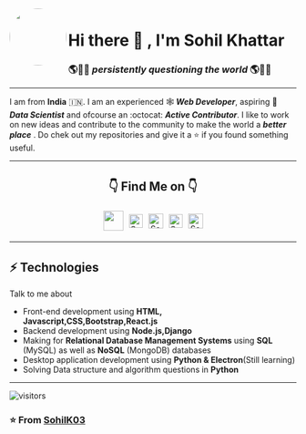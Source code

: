 <img align=left style='border-radius:100%' height=100 src='https://user-images.githubusercontent.com/56331870/87241969-0e022d80-c446-11ea-9e76-0c5f417259d4.png'>

# Hi there 👋 , I'm **Sohil Khattar**

### 🌎🙋‍♂️ _persistently questioning the world_ 🌎🙋‍♂️

---



<div>
 

I am from **India** :india:. I am an experienced 🕸 ***Web Developer***, aspiring 🔬 ***Data Scientist*** and ofcourse an :octocat: ***Active Contributor***.
I like to work on new ideas and contribute to the community to make the world a ***better place*** .
Do chek out my repositories and give it a ⭐ if you found something useful.

</div>

---
<center> 

<div align="center"> 

 ## 👇 Find Me on 👇

</center>
<div align='center' style='display:flex;align-items:center;justify-content:center'>
  <a href='https://sohilkhattar.herokuapp.com/'><img align=center style='margin:5px' width="35px"  src='https://user-images.githubusercontent.com/56331870/87245069-f33cb280-c45f-11ea-8127-e3a1e5b2b314.png'></a>     <a href="https://www.linkedin.com/in/sohil-khattar-444663113/">
    <img align="center" alt="Sohil Khattar | Linkedin" style='margin:5px' width="24px"  src="https://user-images.githubusercontent.com/56331870/87244912-8bd23300-c45e-11ea-872b-4cf61181b832.png" />
  </a>   <a href="https://twitter.com/KhattarSohil">
    <img align="center" alt="Sohil Khattar | Twitter" style='margin:5px' width="26px" src="https://user-images.githubusercontent.com/56331870/87244929-a9070180-c45e-11ea-9946-c238b39a36f5.png" />
  </a>  <a href="https://www.instagram.com/sohilkhattar/">
    <img align="center" style='margin:5px' alt="Sohil Khattar | Instagram" width="24px" src="https://user-images.githubusercontent.com/56331870/87244896-6513fc80-c45e-11ea-9563-9a47d7fc5bc5.png" />
  </a>  <a href="mailto:sohilkhattar123@gmail.com">
    <img align="left" style='margin:5px' alt="Sohil Khattar | Gmail" width="26px" src="https://user-images.githubusercontent.com/56331870/87244939-c4720c80-c45e-11ea-9ec3-f64c22290562.png" />
  </a>
</div>

---

## ⚡ Technologies
Talk to me about
- Front-end development using **HTML, Javascript,CSS,Bootstrap,React.js**
- Backend development using **Node.js,Django**
- Making for **Relational Database Management Systems** using **SQL** (MySQL) as well as **NoSQL** (MongoDB) databases
- Desktop application development using **Python & Electron**(Still learning)
- Solving Data structure and algorithm questions in **Python**

---
![visitors](https://visitor-badge.glitch.me/badge?page_id=SohilK03.SohilK03)

<h3>

⭐️ From [SohilK03](https://github.com/SohilK03)

</h3>


